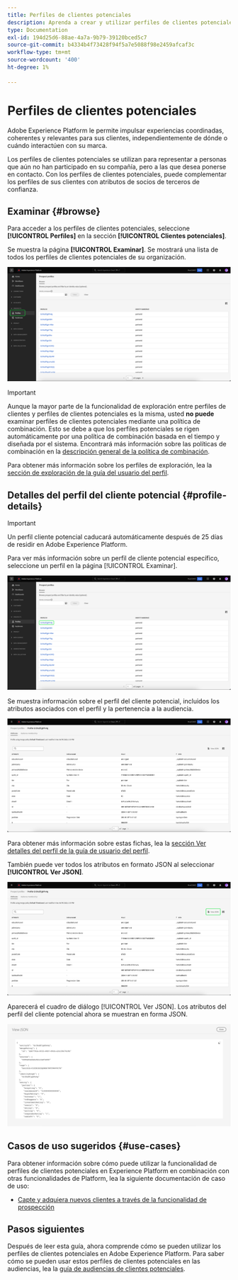 ```yaml
---
title: Perfiles de clientes potenciales
description: Aprenda a crear y utilizar perfiles de clientes potenciales para recopilar información sobre clientes desconocidos mediante información de terceros.
type: Documentation
exl-id: 194d25d6-88ae-4a7a-9b79-39120bced5c7
source-git-commit: b4334b4f73428f94f5a7e5088f98e2459afcaf3c
workflow-type: tm+mt
source-wordcount: '400'
ht-degree: 1%

---
```


# Perfiles de clientes potenciales

Adobe Experience Platform le permite impulsar experiencias coordinadas, coherentes y relevantes para sus clientes, independientemente de dónde o cuándo interactúen con su marca.

Los perfiles de clientes potenciales se utilizan para representar a personas que aún no han participado en su compañía, pero a las que desea ponerse en contacto. Con los perfiles de clientes potenciales, puede complementar los perfiles de sus clientes con atributos de socios de terceros de confianza.

## Examinar {#browse}

Para acceder a los perfiles de clientes potenciales, seleccione **[!UICONTROL Perfiles]** en la sección **[!UICONTROL Clientes potenciales]**.

Se muestra la página **[!UICONTROL Examinar]**. Se mostrará una lista de todos los perfiles de clientes potenciales de su organización.

![El botón [!UICONTROL Perfiles] está resaltado y muestra la página [!UICONTROL Examinar] en busca de perfiles de clientes potenciales.](../images/prospect-profile/browse-profiles.png)

>[!IMPORTANT]
>
>Aunque la mayor parte de la funcionalidad de exploración entre perfiles de clientes y perfiles de clientes potenciales es la misma, usted **no puede** examinar perfiles de clientes potenciales mediante una política de combinación. Esto se debe a que los perfiles potenciales se rigen automáticamente por una política de combinación basada en el tiempo y diseñada por el sistema. Encontrará más información sobre las políticas de combinación en la [descripción general de la política de combinación](../merge-policies/overview.md).

Para obtener más información sobre los perfiles de exploración, lea la [sección de exploración de la guía del usuario del perfil](./user-guide.md#browse-identity).

## Detalles del perfil del cliente potencial {#profile-details}

>[!IMPORTANT]
>
>Un perfil cliente potencial caducará automáticamente después de 25 días de residir en Adobe Experience Platform.

Para ver más información sobre un perfil de cliente potencial específico, seleccione un perfil en la página [!UICONTROL Examinar].

![Un perfil de cliente potencial está resaltado en la página de exploración.](../images/prospect-profile/select-specific-profile.png)

Se muestra información sobre el perfil del cliente potencial, incluidos los atributos asociados con el perfil y la pertenencia a la audiencia.

![Se muestra la página de detalles del perfil del cliente potencial.](../images/prospect-profile/profile-details.png)

Para obtener más información sobre estas fichas, lea la [sección Ver detalles del perfil de la guía de usuario del perfil](./user-guide.md#profile-detail).

También puede ver todos los atributos en formato JSON al seleccionar **[!UICONTROL Ver JSON]**.

![El botón [!UICONTROL Ver JSON] está resaltado en la página de detalles del perfil del cliente potencial.](../images/prospect-profile/profile-select-view-json.png)

Aparecerá el cuadro de diálogo [!UICONTROL Ver JSON]. Los atributos del perfil del cliente potencial ahora se muestran en forma JSON.

![Los atributos del perfil del cliente potencial se muestran en forma JSON.](../images/prospect-profile/profile-view-json.png)

## Casos de uso sugeridos {#use-cases}

Para obtener información sobre cómo puede utilizar la funcionalidad de perfiles de clientes potenciales en Experience Platform en combinación con otras funcionalidades de Platform, lea la siguiente documentación de caso de uso:

- [Capte y adquiera nuevos clientes a través de la funcionalidad de prospección](../../rtcdp/partner-data/prospecting.md)

## Pasos siguientes

Después de leer esta guía, ahora comprende cómo se pueden utilizar los perfiles de clientes potenciales en Adobe Experience Platform. Para saber cómo se pueden usar estos perfiles de clientes potenciales en las audiencias, lea la [guía de audiencias de clientes potenciales](../../segmentation/ui/prospect-audience.md).
